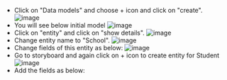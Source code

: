 * Click on "Data models" and choose + icon and click on "create".
  ![image](https://github.com/MdSaddamKazmi/CAPwithVisualTools/assets/54942497/c9d6482c-804b-4c14-836f-3fe5d01b2b4d)
* You will see below initial model
  ![image](https://github.com/MdSaddamKazmi/CAPwithVisualTools/assets/54942497/b860161b-c85f-4097-8012-f5bf58a6bcd9)
* Click on "entity" and click on "show details".
  ![image](https://github.com/MdSaddamKazmi/CAPwithVisualTools/assets/54942497/248220ab-30df-4dda-b4a4-1109a943db56)
*  Change entity name to "School".
  ![image](https://github.com/MdSaddamKazmi/CAPwithVisualTools/assets/54942497/77fe0513-2e28-4ddf-8c46-2e82ec0ff0d9)
* Change fields of this entity as below:
  ![image](https://github.com/MdSaddamKazmi/CAPwithVisualTools/assets/54942497/8fb4c5f4-244d-4a4e-a66a-a19713607b70)
* Go to storyboard and again click on + icon to create entity for Student
  ![image](https://github.com/MdSaddamKazmi/CAPwithVisualTools/assets/54942497/371d34c3-ab66-436a-b6f2-68483a4b0fe5)
* Add the fields as below:
  






